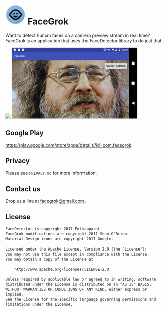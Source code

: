 # <img src="/app/src/main/web_hi_res_512.png" width="64" /> FaceGrok

Want to detect human faces on a camera preview stream in real time? FaceGrok is an application that uses the FaceDetector library to do just that.

<img src="/screenshot01.png" width="200" />

<img src="/screenshot02.png" width="400" />


## Google Play
https://play.google.com/store/apps/details?id=com.facegrok


## Privacy
Please see `PRIVACY.md` for more information.


## Contact us

Drop us a line at facegrok@gmail.com.

## License

```
FaceDetector is copyright 2017 Fotoapparat.
FaceGrok modifications are copyright 2017 Sean O'Brien.
Material Design icons are copyright 2017 Google.

Licensed under the Apache License, Version 2.0 (the "License");
you may not use this file except in compliance with the License.
You may obtain a copy of the License at

    http://www.apache.org/licenses/LICENSE-2.0

Unless required by applicable law or agreed to in writing, software
distributed under the License is distributed on an "AS IS" BASIS,
WITHOUT WARRANTIES OR CONDITIONS OF ANY KIND, either express or implied.
See the License for the specific language governing permissions and
limitations under the License.
```
